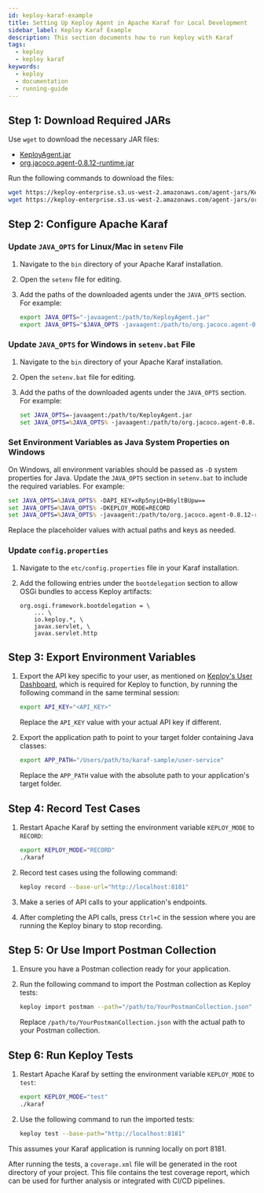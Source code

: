 ```yaml
---
id: keploy-karaf-example
title: Setting Up Keploy Agent in Apache Karaf for Local Development
sidebar_label: Keploy Karaf Example
description: This section documents how to run keploy with Karaf
tags:
  - keploy
  - keploy karaf
keywords:
  - keploy
  - documentation
  - running-guide
---
```


## Step 1: Download Required JARs

Use `wget` to download the necessary JAR files:

- [KeployAgent.jar](https://keploy-enterprise.s3.us-west-2.amazonaws.com/agent-jars/KeployAgent.jar)
- [org.jacoco.agent-0.8.12-runtime.jar](https://keploy-enterprise.s3.us-west-2.amazonaws.com/agent-jars/org.jacoco.agent-0.8.12-runtime.jar)

Run the following commands to download the files:

```bash
wget https://keploy-enterprise.s3.us-west-2.amazonaws.com/agent-jars/KeployAgent.jar
wget https://keploy-enterprise.s3.us-west-2.amazonaws.com/agent-jars/org.jacoco.agent-0.8.12-runtime.jar
```

## Step 2: Configure Apache Karaf

### Update `JAVA_OPTS` for Linux/Mac in `setenv` File

1. Navigate to the `bin` directory of your Apache Karaf installation.
2. Open the `setenv` file for editing.
3. Add the paths of the downloaded agents under the `JAVA_OPTS` section. For example:

   ```bash
   export JAVA_OPTS="-javaagent:/path/to/KeployAgent.jar"
   export JAVA_OPTS="$JAVA_OPTS -javaagent:/path/to/org.jacoco.agent-0.8.12-runtime.jar=address=*,port=36320,destfile=jacoco-it.exec,output=tcpserver"
   ```

### Update `JAVA_OPTS` for Windows in `setenv.bat` File

1. Navigate to the `bin` directory of your Apache Karaf installation.
2. Open the `setenv.bat` file for editing.
3. Add the paths of the downloaded agents under the `JAVA_OPTS` section. For example:

   ```bat
   set JAVA_OPTS=-javaagent:/path/to/KeployAgent.jar
   set JAVA_OPTS=%JAVA_OPTS% -javaagent:/path/to/org.jacoco.agent-0.8.12-runtime.jar=address=*,port=36320,destfile=jacoco-it.exec,output=tcpserver
   ```

### Set Environment Variables as Java System Properties on Windows

On Windows, all environment variables should be passed as `-D` system properties for Java. Update the `JAVA_OPTS` section in `setenv.bat` to include the required variables. For example:

```bat
set JAVA_OPTS=%JAVA_OPTS% -DAPI_KEY=xRp5nyiQ+B6yltBUpw==
set JAVA_OPTS=%JAVA_OPTS% -DKEPLOY_MODE=RECORD
set JAVA_OPTS=%JAVA_OPTS% -javaagent:/path/to/org.jacoco.agent-0.8.12-runtime.jar=address=*,port=36320,destfile=jacoco-it.exec,output=tcpserver
```

Replace the placeholder values with actual paths and keys as needed.

### Update `config.properties`

1. Navigate to the `etc/config.properties` file in your Karaf installation.
2. Add the following entries under the `bootdelegation` section to allow OSGi bundles to access Keploy artifacts:

   ```properties
   org.osgi.framework.bootdelegation = \
       ... \
       io.keploy.*, \
       javax.servlet, \
       javax.servlet.http
   ```

## Step 3: Export Environment Variables

1. Export the API key specific to your user, as mentioned on [Keploy's User Dashboard](https://app.keploy.io/users), which is required for Keploy to function, by running the following command in the same terminal session:

   ```bash
   export API_KEY="<API_KEY>"
   ```

   Replace the `API_KEY` value with your actual API key if different.

2. Export the application path to point to your target folder containing Java classes:

   ```bash
   export APP_PATH="/Users/path/to/karaf-sample/user-service"
   ```

   Replace the `APP_PATH` value with the absolute path to your application's target folder.

## Step 4: Record Test Cases

1. Restart Apache Karaf by setting the environment variable `KEPLOY_MODE` to `RECORD`:

   ```bash
   export KEPLOY_MODE="RECORD"
   ./karaf
   ```

2. Record test cases using the following command:

   ```bash
   keploy record --base-url="http://localhost:8181"
   ```

3. Make a series of API calls to your application's endpoints.
4. After completing the API calls, press `Ctrl+C` in the session where you are running the Keploy binary to stop recording.

## Step 5: Or Use Import Postman Collection

1. Ensure you have a Postman collection ready for your application.
2. Run the following command to import the Postman collection as Keploy tests:

   ```bash
   keploy import postman --path="/path/to/YourPostmanCollection.json"
   ```

   Replace `/path/to/YourPostmanCollection.json` with the actual path to your Postman collection.

## Step 6: Run Keploy Tests

1. Restart Apache Karaf by setting the environment variable `KEPLOY_MODE` to `test`:

   ```bash
   export KEPLOY_MODE="test"
   ./karaf
   ```

2. Use the following command to run the imported tests:

   ```bash
   keploy test --base-path="http://localhost:8181"
   ```

This assumes your Karaf application is running locally on port 8181.

After running the tests, a `coverage.xml` file will be generated in the root directory of your project. This file contains the test coverage report, which can be used for further analysis or integrated with CI/CD pipelines.
